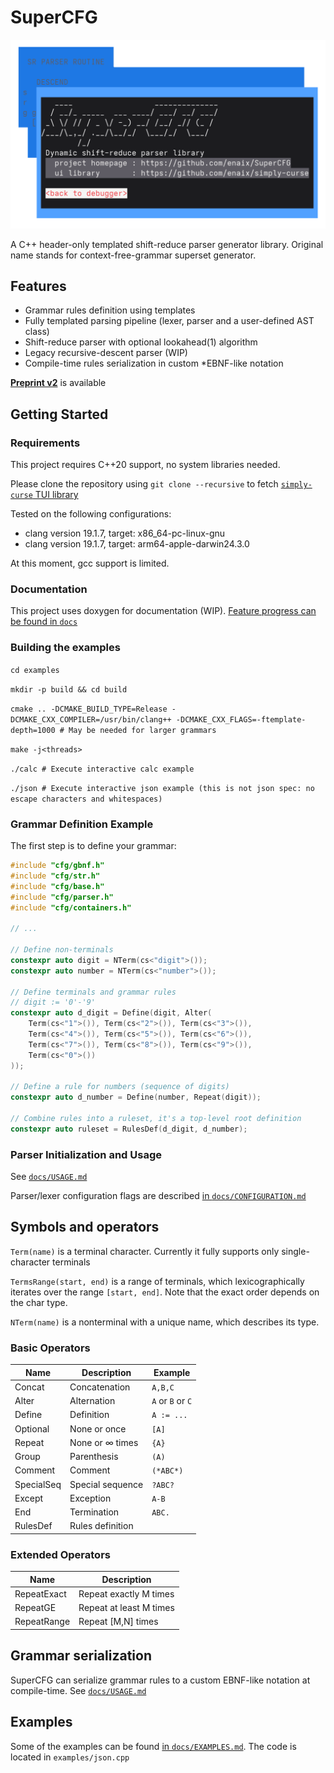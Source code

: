 # SuperCFG

<img src="docs/logo.png" width="600" alt="supercfg debugger" />

A C++ header-only templated shift-reduce parser generator library. Original name stands for context-free-grammar superset generator.

## Features

- Grammar rules definition using templates
- Fully templated parsing pipeline (lexer, parser and a user-defined AST class)
- Shift-reduce parser with optional lookahead(1) algorithm
- Legacy recursive-descent parser (WIP)
- Compile-time rules serialization in custom \*EBNF-like notation

**[Preprint v2](preprint/Preprint_v2.pdf)** is available

## Getting Started

### Requirements

This project requires C++20 support, no system libraries needed.

Please clone the repository using `git clone --recursive` to fetch [`simply-curse` TUI library](https://github.com/enaix/simply-curse)

Tested on the following configurations:

- clang version 19.1.7, target: x86_64-pc-linux-gnu
- clang version 19.1.7, target: arm64-apple-darwin24.3.0

At this moment, gcc support is limited.

### Documentation

This project uses doxygen for documentation (WIP). [Feature progress can be found in `docs`](docs/)

### Building the examples

`cd examples`

`mkdir -p build && cd build`

`cmake .. -DCMAKE_BUILD_TYPE=Release -DCMAKE_CXX_COMPILER=/usr/bin/clang++ -DCMAKE_CXX_FLAGS=-ftemplate-depth=1000 # May be needed for larger grammars`

`make -j<threads>`

`./calc # Execute interactive calc example`

`./json # Execute interactive json example (this is not json spec: no escape characters and whitespaces)`

### Grammar Definition Example

The first step is to define your grammar:

```cpp
#include "cfg/gbnf.h"
#include "cfg/str.h"
#include "cfg/base.h"
#include "cfg/parser.h"
#include "cfg/containers.h"

// ...

// Define non-terminals
constexpr auto digit = NTerm(cs<"digit">());
constexpr auto number = NTerm(cs<"number">());

// Define terminals and grammar rules
// digit := '0'-'9'
constexpr auto d_digit = Define(digit, Alter(
    Term(cs<"1">()), Term(cs<"2">()), Term(cs<"3">()), 
    Term(cs<"4">()), Term(cs<"5">()), Term(cs<"6">()), 
    Term(cs<"7">()), Term(cs<"8">()), Term(cs<"9">()), 
    Term(cs<"0">())
));

// Define a rule for numbers (sequence of digits)
constexpr auto d_number = Define(number, Repeat(digit));

// Combine rules into a ruleset, it's a top-level root definition
constexpr auto ruleset = RulesDef(d_digit, d_number);
```

### Parser Initialization and Usage

See [`docs/USAGE.md`](docs/USAGE.md)

Parser/lexer configuration flags are described [in `docs/CONFIGURATION.md`](docs/CONFIGURATION.md)

## Symbols and operators

`Term(name)` is a terminal character. Currently it fully supports only single-character terminals

`TermsRange(start, end)` is a range of terminals, which lexicographically iterates over the range `[start, end]`. Note that the exact order depends on the char type.

`NTerm(name)` is a nonterminal with a unique name, which describes its type.

### Basic Operators

| Name | Description | Example |
|------|-------------|---------|
| Concat | Concatenation | `A,B,C` |
| Alter | Alternation | `A` or `B` or `C` |
| Define | Definition | `A := ...` |
| Optional | None or once | `[A]` |
| Repeat | None or ∞ times | `{A}` |
| Group | Parenthesis | `(A)` |
| Comment | Comment | `(*ABC*)` |
| SpecialSeq | Special sequence | `?ABC?` |
| Except | Exception | `A-B` |
| End | Termination | `ABC.` |
| RulesDef | Rules definition | |

### Extended Operators

| Name | Description |
|------|-------------|
| RepeatExact | Repeat exactly M times |
| RepeatGE | Repeat at least M times |
| RepeatRange | Repeat [M,N] times |

## Grammar serialization

SuperCFG can serialize grammar rules to a custom EBNF-like notation at compile-time. See [`docs/USAGE.md`](docs/USAGE.md#grammar-serialization)

## Examples

Some of the examples can be found [in `docs/EXAMPLES.md`](docs/EXAMPLES.md). The code is located in `examples/json.cpp`
